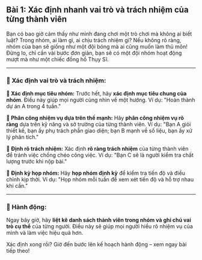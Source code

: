 ## Bài 1: Xác định nhanh vai trò và trách nhiệm của từng thành viên

Bạn có bao giờ cảm thấy như mình đang chơi một trò chơi mà không ai biết luật? Trong nhóm, ai làm gì, ai chịu trách nhiệm gì? Nếu không rõ ràng, nhóm của bạn sẽ giống như một đội bóng mà ai cũng muốn làm thủ môn! Đừng lo, chỉ cần vài bước đơn giản, bạn sẽ có một đội nhóm hoạt động mượt mà như một chiếc đồng hồ Thụy Sĩ.

---

### 📌 Xác định vai trò và trách nhiệm:

**🔹 Xác định mục tiêu nhóm:**
Trước hết, hãy **xác định mục tiêu chung của nhóm**. Điều này giúp mọi người cùng nhìn về một hướng. Ví dụ: "Hoàn thành dự án A trong 4 tuần."

**🔹 Phân công nhiệm vụ dựa trên thế mạnh:**
Hãy **phân công nhiệm vụ rõ ràng** dựa trên kỹ năng và sở trường của từng thành viên. Ví dụ: "Bạn A giỏi thiết kế, bạn ấy phụ trách phần giao diện; bạn B mạnh về số liệu, bạn ấy xử lý phân tích."

**🔹 Định rõ trách nhiệm:**
Xác định **rõ ràng trách nhiệm** của từng thành viên để tránh việc chồng chéo công việc. Ví dụ: "Bạn C sẽ là người kiểm tra chất lượng trước khi nộp bài."

**🔹 Định kỳ họp nhóm:**
Hãy **họp nhóm định kỳ** để kiểm tra tiến độ và điều chỉnh kịp thời. Ví dụ: "Họp nhóm mỗi tuần để xem xét tiến độ và hỗ trợ nhau khi cần."

---

### 🚀 Hành động:

Ngay bây giờ, hãy **liệt kê danh sách thành viên trong nhóm và ghi chú vai trò cụ thể** của từng người. Điều này sẽ giúp mọi người hiểu rõ nhiệm vụ của mình và làm việc hiệu quả hơn.

Xác định xong rồi? Giờ đến bước lên kế hoạch hành động – xem ngay bài tiếp theo!
